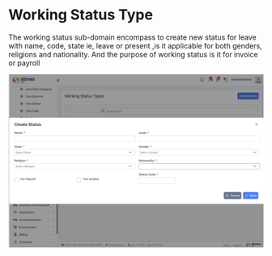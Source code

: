 # Working Status Type 
The working status sub-domain encompass to create new status for leave with name, code, state ie, leave or present ,is it applicable for both genders, religions and nationality. And the purpose of working status is it for invoice or payroll 

![alt text](<../../images/working status types.png>)